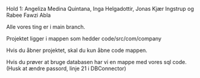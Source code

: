 Hold 1: Angeliza Medina Quintana, Inga Helgadottir, Jonas Kjær Ingstrup og Rabee Fawzi Abla

Alle vores ting er i main branch.

Projektet ligger i mappen som hedder code/src/com/company

Hvis du åbner projektet, skal du kun åbne code mappen.

Hvis du prøver at bruge databasen har vi en mappe med vores sql code. (Husk at ændre passord, linje 21 i DBConnector)
